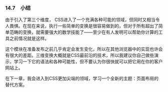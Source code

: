 ### 14.7　小结

由于引入了第三个维度， CSS进入了一个充满各种可能的领域，但同时又相当令人畏惧。在现在来说，执行一些简单的变换是很容易做到的，但对于所有超出了简单范畴的变换，就需要强大的数学技能了——至少在有人发明可以帮助你计算的工具之前情况就是这样。

这个模块在准备发布之前几乎肯定会发生变化，所以在其他浏览器中的实现也许会有很大的差距。三维变换大概就是CSS最前沿的技术，所以我建议你自己做些演示，学习一下它的语法和各种可能性，但不要认为你很快就可以把它用在你的客户网站上。

在下一章，我会进入到CSS更加尖端的领域，学习一个全新的主题：页面布局的替代方案。

